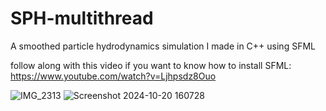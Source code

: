 # SPH-multithread
A smoothed particle hydrodynamics simulation I made in C++ using SFML

follow along with this video if you want to know how to install SFML: https://www.youtube.com/watch?v=Ljhpsdz8Ouo

![IMG_2313](https://github.com/user-attachments/assets/e29002a7-bd18-4c51-943c-8c93c579c9a5)
![Screenshot 2024-10-20 160728](https://github.com/user-attachments/assets/2a99ad3d-c869-44f6-8b48-7f709402ff7d)
